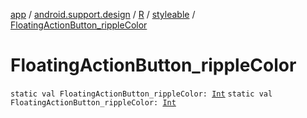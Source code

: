 [app](../../../index.md) / [android.support.design](../../index.md) / [R](../index.md) / [styleable](index.md) / [FloatingActionButton_rippleColor](./-floating-action-button_ripple-color.md)

# FloatingActionButton_rippleColor

`static val FloatingActionButton_rippleColor: `[`Int`](https://kotlinlang.org/api/latest/jvm/stdlib/kotlin/-int/index.html)
`static val FloatingActionButton_rippleColor: `[`Int`](https://kotlinlang.org/api/latest/jvm/stdlib/kotlin/-int/index.html)